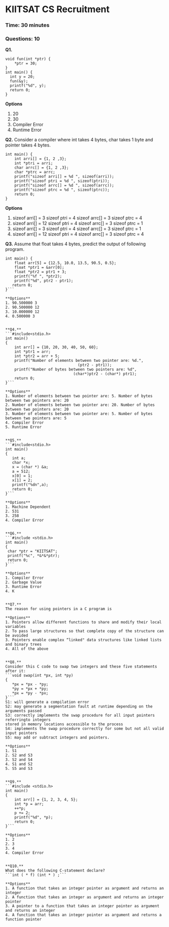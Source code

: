 # KIITSAT CS Recruitment

### Time: 30 minutes
### Questions: 10

**Q1.**
```# include <stdio.h>
void fun(int *ptr) {
    *ptr = 30;
}
int main() {
  int y = 20;
  fun(&y);
  printf("%d", y);
  return 0;
}
```
**Options**
1. 20
2. 30
3. Compiler Error
4. Runtime Error


**Q2.**
Consider a compiler where int takes 4 bytes, char takes 1 byte and pointer takes 4 bytes.
```#include <stdio.h> 
int main() {
    int arri[] = {1, 2 ,3};
    int *ptri = arri;
    char arrc[] = {1, 2 ,3};
    char *ptrc = arrc;
    printf("sizeof arri[] = %d ", sizeof(arri));
    printf("sizeof ptri = %d ", sizeof(ptri));
    printf("sizeof arrc[] = %d ", sizeof(arrc));
    printf("sizeof ptrc = %d ", sizeof(ptrc));
    return 0;
}
```

**Options**
1. sizeof arri[] = 3 sizeof ptri = 4 sizeof arrc[] = 3 sizeof ptrc = 4
2. sizeof arri[] = 12 sizeof ptri = 4 sizeof arrc[] = 3 sizeof ptrc = 1
3. sizeof arri[] = 3 sizeof ptri = 4 sizeof arrc[] = 3 sizeof ptrc = 1
4. sizeof arri[] = 12 sizeof ptri = 4 sizeof arrc[] = 3 sizeof ptrc = 4


**Q3.**
Assume that float takes 4 bytes, predict the output of following program.
```#include <stdio.h>
int main() {
    float arr[5] = {12.5, 10.0, 13.5, 90.5, 0.5};
    float *ptr1 = &arr[0];
    float *ptr2 = ptr1 + 3;
    printf("%f ", *ptr2);
    printf("%d", ptr2 - ptr1);
   return 0;
}```

**Options**
1. 90.500000 3
2. 90.500000 12
3. 10.000000 12
4. 0.500000 3


**Q4.**
```#include<stdio.h>
int main()
{
    int arr[] = {10, 20, 30, 40, 50, 60};
    int *ptr1 = arr;
    int *ptr2 = arr + 5;
    printf("Number of elements between two pointer are: %d.", 
                                (ptr2 - ptr1));
    printf("Number of bytes between two pointers are: %d",  
                              (char*)ptr2 - (char*) ptr1);
    return 0;
}```

**Options**
1. Number of elements between two pointer are: 5. Number of bytes between two pointers are: 20
2. Number of elements between two pointer are: 20. Number of bytes between two pointers are: 20
3. Number of elements between two pointer are: 5. Number of bytes between two pointers are: 5
4. Compiler Error
5. Runtime Error


**Q5.**
```#include<stdio.h> 
int main() 
{ 
   int a; 
   char *x; 
   x = (char *) &a; 
   a = 512; 
   x[0] = 1; 
   x[1] = 2; 
   printf("%dn",a);   
   return 0; 
}```

**Options**
1. Machine Dependent
2. 531
3. 258
4. Compiler Error


**Q6.**
```#include <stdio.h>
int main()
{
 char *ptr = "KIITSAT";
 printf("%c", *&*&*ptr);
 return 0;
}```

**Options**
1. Compiler Error
2. Garbage Value
3. Runtime Error
4. K


**Q7.**
The reason for using pointers in a C program is

**Options**
1. Pointers allow different functions to share and modify their local variables
2. To pass large structures so that complete copy of the structure can be avoided
3. Pointers enable complex “linked" data structures like linked lists and binary trees
4. All of the above


**Q8.**
Consider this C code to swap two integers and these five statements after it:
```void swap(int *px, int *py) 
{ 
   *px = *px - *py; 
   *py = *px + *py; 
   *px = *py - *px; 
}```
S1: will generate a compilation error
S2: may generate a segmentation fault at runtime depending on the arguments passed
S3: correctly implements the swap procedure for all input pointers referringto integers
stored in memory locations accessible to the process
S4: implements the swap procedure correctly for some but not all valid input pointers 
S5: may add or subtract integers and pointers.

**Options**
1. S1
2. S2 and S3
3. S2 and S4
4. S1 and S2
5. S5 and S3


**Q9.**
```#include <stdio.h>
int main()
{
    int arr[] = {1, 2, 3, 4, 5};
    int *p = arr;
    ++*p;
    p += 2;
    printf("%d", *p);
    return 0;
}```

**Options**
1. 2
2. 3
3. 4
4. Compiler Error


**Q10.**
What does the following C-statement declare?
```int ( * f) (int * ) ;```

**Options**
1. A function that takes an integer pointer as argument and returns an integer
2. A function that takes an integer as argument and returns an integer pointer
3. A pointer to a function that takes an integer pointer as argument and returns an integer
4. A function that takes an integer pointer as argument and returns a function pointer
